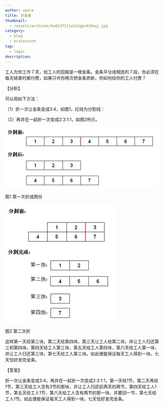 ```yaml
---
author: upare
title: 分金条
thumbnail:
  - /assets/archives/6a613f12jw1e2ggv419oqj.jpg
category:
  - blog
  - brainstorm
tag:
  - logic
description: 
---
```

工人为你工作７天，给工人的回报是一根金条。金条平分成相连的７段，你必须在每天结束时都付费，如果只许你两次把金条弄断，你如何给你的工人付费？

【分析】

可以用如下方法：

（1）折一次让金条变成3:4，如图1，红线为分割线：

（2）再并在一起折一次变成2:3:1:1，如图2所示。

![](/assets/archives/6a613f12jw1e2ggv419oqj.jpg)

图1 第一次折成两份

![](/assets/archives/6a613f12jw1e2ggv4ktnyj.jpg)

图2 第二次折

这样第一天给第三块，第二天给第四块，第三天让工人给第二块，并让工人归还第三和第四块，第四天给工人第三块，第五天给工人第四块，第六天给工人第一块，并让工人归还第三块，第七天给工人第三块。如此便能保证每天工人得到一块。七天恰好发完金条。

【答案】

折一次让金条变成3:4，再并在一起折一次变成2:3:1:1，第一天给1节，第二天再给1节，第三天给工人含有3节的那块，并让工人归还前两天的两节，第四天给工人1节，第五天给工人1节，第六天给工人含有两节的那一块，并要回一节，第七天给工人1节。如此便能保证每天工人得到一块。七天恰好发完金条。